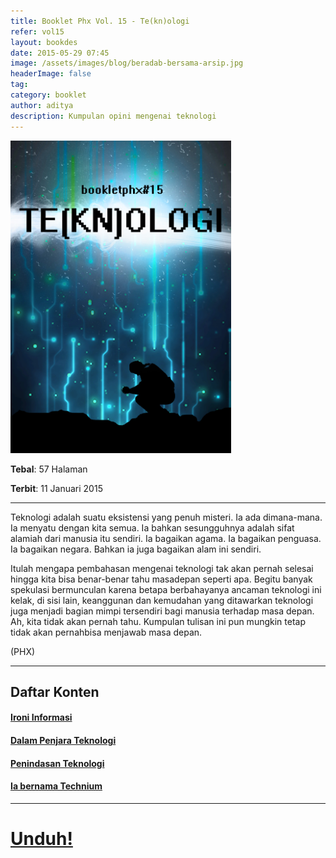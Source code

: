 ```yaml
---
title: Booklet Phx Vol. 15 - Te(kn)ologi
refer: vol15
layout: bookdes
date: 2015-05-29 07:45
image: /assets/images/blog/beradab-bersama-arsip.jpg
headerImage: false
tag:
category: booklet
author: aditya
description: Kumpulan opini mengenai teknologi
---
```


<img class="image" src="/assets/images/cover/booklet15.jpg" alt="__" height="500px">

__Tebal__: 57 Halaman

__Terbit__: 11 Januari 2015

***

Teknologi adalah suatu eksistensi yang penuh misteri. Ia ada dimana-mana. Ia menyatu dengan kita semua. Ia bahkan sesungguhnya adalah sifat alamiah dari manusia itu sendiri. Ia bagaikan agama. Ia bagaikan penguasa. Ia bagaikan negara. Bahkan ia juga bagaikan alam ini sendiri.

Itulah mengapa pembahasan mengenai teknologi tak akan pernah selesai hingga kita bisa benar-benar tahu masadepan seperti apa. Begitu banyak spekulasi bermunculan karena betapa berbahayanya ancaman teknologi ini kelak, di sisi lain, keanggunan dan kemudahan yang ditawarkan teknologi juga menjadi bagian mimpi tersendiri bagi manusia terhadap masa depan. Ah, kita tidak akan pernah tahu. Kumpulan tulisan ini pun mungkin tetap tidak akan pernahbisa menjawab masa depan.

(PHX)

***

## Daftar Konten

#### [Ironi Informasi][1]

#### [Dalam Penjara Teknologi][2]

#### [Penindasan Teknologi][3]

#### [Ia bernama Technium][4]

[1]: http://phoenixfin.me/ironi-informasi
[2]: http://phoenixfin.me/dalam-penjara-teknologi
[3]: http://phoenixfin.me/penindasan-teknologi
[4]: http://phoenixfin.me/ia-bernama-technium

***

# [Unduh!][akses]

[akses]: https://issuu.com/Aditya-FiniarelPhoenix/docs/_15_te_kn_ologi